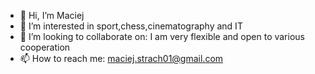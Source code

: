 - 👋 Hi, I’m Maciej
- 👀 I’m interested in sport,chess,cinematography and IT
- 💞️ I’m looking to collaborate on: I am very flexible and open to various cooperation
- 📫 How to reach me: maciej.strach01@gmail.com

<!---
maciekstrach01/maciekstrach01 is a ✨ special ✨ repository because its `README.md` (this file) appears on your GitHub profile.
You can click the Preview link to take a look at your changes.
--->
